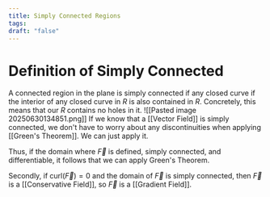 ```yaml
---
title: Simply Connected Regions
tags: 
draft: "false"
---
```

# Definition of Simply Connected
A connected region in the plane is simply connected if any closed curve if the interior of any closed curve in $R$ is also contained in $R$. Concretely, this means that our $R$ contains no holes in it. 
![[Pasted image 20250630134851.png]]
If we know that a [[Vector Field]] is simply connected, we don't have to worry about any discontinuities when applying [[Green's Theorem]]. We can just apply it. 

Thus, if the domain where $\vec{F}$ is defined, simply connected, and differentiable, it follows that we can apply Green's Theorem. 

Secondly, if $\text{curl}(\vec{F})=0$ and the domain of $\vec{F}$ is simply connected, then $\vec{F}$ is a [[Conservative Field]], so $\vec{F}$ is a [[Gradient Field]]. 